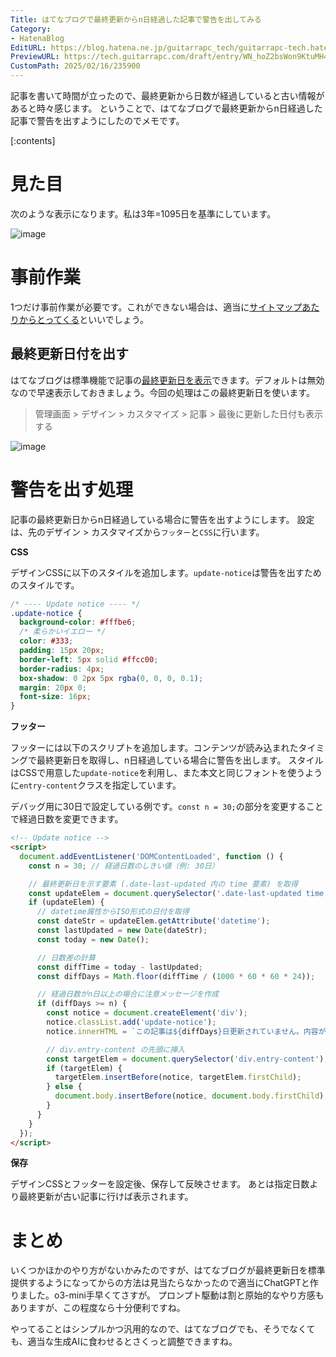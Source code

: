 ```yaml
---
Title: はてなブログで最終更新からn日経過した記事で警告を出してみる
Category:
- HatenaBlog
EditURL: https://blog.hatena.ne.jp/guitarrapc_tech/guitarrapc-tech.hatenablog.com/atom/entry/6802418398329710206
PreviewURL: https://tech.guitarrapc.com/draft/entry/WN_hoZ2bsWon9KtuMH45ejAUznQ
CustomPath: 2025/02/16/235900
---
```


記事を書いて時間が立ったので、最終更新から日数が経過していると古い情報があると時々感じます。
ということで、はてなブログで最終更新からn日経過した記事で警告を出すようにしたのでメモです。

[:contents]

# 見た目

次のような表示になります。私は3年=1095日を基準にしています。

![image](https://github.com/user-attachments/assets/6c4abd85-f423-4646-8f95-1d4b6a4447c1)

# 事前作業

1つだけ事前作業が必要です。これができない場合は、適当に[サイトマップあたりからとってくる](https://memo.furyutei.com/entry/20200818/1597698222)といいでしょう。

## 最終更新日付を出す

はてなブログは標準機能で記事の[最終更新日を表示](https://help.hatenablog.com/entry/entry/last-updated)できます。デフォルトは無効なので早速表示しておきましょう。今回の処理はこの最終更新日を使います。

> 管理画面 > デザイン > カスタマイズ > 記事 > 最後に更新した日付も表示する

![image](https://github.com/user-attachments/assets/d20fc311-797f-40a5-b21a-a2438ed72548)

# 警告を出す処理

記事の最終更新日からn日経過している場合に警告を出すようにします。
設定は、先のデザイン > カスタマイズから`フッター`と`CSS`に行います。

**CSS**

デザインCSSに以下のスタイルを追加します。`update-notice`は警告を出すためのスタイルです。

```css
/* ---- Update notice ---- */
.update-notice {
  background-color: #fffbe6;
  /* 柔らかいイエロー */
  color: #333;
  padding: 15px 20px;
  border-left: 5px solid #ffcc00;
  border-radius: 4px;
  box-shadow: 0 2px 5px rgba(0, 0, 0, 0.1);
  margin: 20px 0;
  font-size: 16px;
}
```

**フッター**

フッターには以下のスクリプトを追加します。コンテンツが読み込まれたタイミングで最終更新日を取得し、n日経過している場合に警告を出します。
スタイルはCSSで用意した`update-notice`を利用し、また本文と同じフォントを使うように`entry-content`クラスを指定しています。

デバッグ用に30日で設定している例です。`const n = 30;`の部分を変更することで経過日数を変更できます。

```html
<!-- Update notice -->
<script>
  document.addEventListener('DOMContentLoaded', function () {
    const n = 30; // 経過日数のしきい値（例: 30日）

    // 最終更新日を示す要素 (.date-last-updated 内の time 要素) を取得
    const updateElem = document.querySelector('.date-last-updated time');
    if (updateElem) {
      // datetime属性からISO形式の日付を取得
      const dateStr = updateElem.getAttribute('datetime');
      const lastUpdated = new Date(dateStr);
      const today = new Date();

      // 日数差の計算
      const diffTime = today - lastUpdated;
      const diffDays = Math.floor(diffTime / (1000 * 60 * 60 * 24));

      // 経過日数がn日以上の場合に注意メッセージを作成
      if (diffDays >= n) {
        const notice = document.createElement('div');
        notice.classList.add('update-notice');
        notice.innerHTML = `この記事は${diffDays}日更新されていません。内容が最新でない可能性があります。`;

        // div.entry-content の先頭に挿入
        const targetElem = document.querySelector('div.entry-content');
        if (targetElem) {
          targetElem.insertBefore(notice, targetElem.firstChild);
        } else {
          document.body.insertBefore(notice, document.body.firstChild);
        }
      }
    }
  });
</script>
```

**保存**

デザインCSSとフッターを設定後、保存して反映させます。
あとは指定日数より最終更新が古い記事に行けば表示されます。

# まとめ

いくつかほかのやり方がないかみたのですが、はてなブログが最終更新日を標準提供するようになってからの方法は見当たらなかったので適当にChatGPTと作りました。o3-mini手早くてさすが。
プロンプト駆動は割と原始的なやり方感もありますが、この程度なら十分便利ですね。

やってることはシンプルかつ汎用的なので、はてなブログでも、そうでなくても、適当な生成AIに食わせるとさくっと調整できますね。

